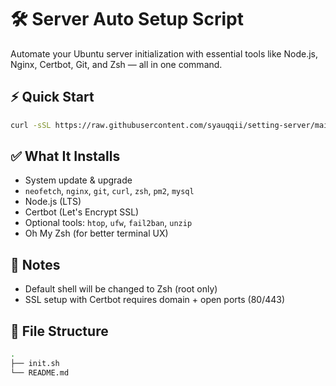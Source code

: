 # 🛠️ Server Auto Setup Script

Automate your Ubuntu server initialization with essential tools like Node.js, Nginx, Certbot, Git, and Zsh — all in one command.

## ⚡ Quick Start

```bash
curl -sSL https://raw.githubusercontent.com/syauqqii/setting-server/main/init.sh | bash
```

## ✅ What It Installs

- System update & upgrade
- `neofetch`, `nginx`, `git`, `curl`, `zsh`, `pm2`, `mysql`
- Node.js (LTS)
- Certbot (Let's Encrypt SSL)
- Optional tools: `htop`, `ufw`, `fail2ban`, `unzip`
- Oh My Zsh (for better terminal UX)

## 🧠 Notes

- Default shell will be changed to Zsh (root only)
- SSL setup with Certbot requires domain + open ports (80/443)

## 📁 File Structure

```bash
.
├── init.sh
└── README.md
``` 